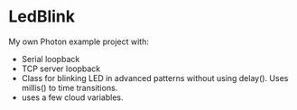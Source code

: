 # LedBlink
My own Photon example project with:
* Serial loopback
* TCP server loopback
* Class for blinking LED in advanced patterns without using delay(). 
  Uses millis() to time transitions.
* uses a few cloud variables.


